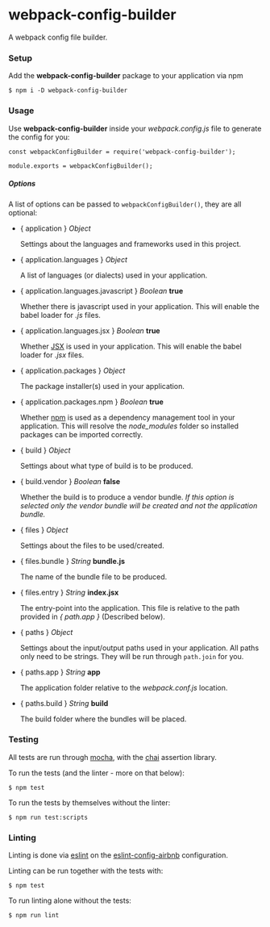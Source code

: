 # webpack-config-builder

A webpack config file builder.

### Setup

Add the **webpack-config-builder** package to your application via npm

```
$ npm i -D webpack-config-builder
```

### Usage

Use **webpack-config-builder** inside your _webpack.config.js_ file to generate the config for you:

```
const webpackConfigBuilder = require('webpack-config-builder');

module.exports = webpackConfigBuilder();
```

##### Options

A list of options can be passed to `webpackConfigBuilder()`, they are all optional:

* { application } _Object_

  Settings about the languages and frameworks used in this project.

* { application.languages } _Object_

  A list of languages (or dialects) used in your application.

* { application.languages.javascript } _Boolean_ **true**

  Whether there is javascript used in your application. This will enable the babel loader for _.js_
  files.

* { application.languages.jsx } _Boolean_ **true**

  Whether [JSX](https://jsx.github.io/) is used in your application. This will enable the babel
  loader for _.jsx_ files.

* { application.packages } _Object_

  The package installer(s) used in your application.

* { application.packages.npm } _Boolean_ **true**

  Whether [npm](https://www.npmjs.com/) is used as a dependency management tool in your application.
  This will resolve the _node_modules_ folder so installed packages can be imported correctly.

* { build } _Object_

  Settings about what type of build is to be produced.

* { build.vendor } _Boolean_ **false**

  Whether the build is to produce a vendor bundle. _If this option is selected only the vendor
  bundle will be created and not the application bundle._

* { files } _Object_

  Settings about the files to be used/created.

* { files.bundle } _String_ **bundle.js**

  The name of the bundle file to be produced.

* { files.entry } _String_ **index.jsx**

  The entry-point into the application. This file is relative to the path provided in _{ path.app }_ (Described below).

* { paths } _Object_

  Settings about the input/output paths used in your application. All paths only need to be strings.
  They will be run through `path.join` for you.

* { paths.app } _String_ **app**

  The application folder relative to the _webpack.conf.js_ location.

* { paths.build } _String_ **build**

  The build folder where the bundles will be placed.

### Testing

All tests are run through [mocha](https://mochajs.org/), with the [chai](http://chaijs.com/)
assertion library.

To run the tests (and the linter - more on that below):

```
$ npm test
```

To run the tests by themselves without the linter:

```
$ npm run test:scripts
```

### Linting

Linting is done via [eslint](http://eslint.org/) on the
[eslint-config-airbnb](https://www.npmjs.com/package/eslint-config-airbnb) configuration.

Linting can be run together with the tests with:

```
$ npm test
```

To run linting alone without the tests:

```
$ npm run lint
```
